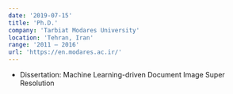 ```yaml
---
date: '2019-07-15'
title: 'Ph.D.'
company: 'Tarbiat Modares University'
location: 'Tehran, Iran'
range: '2011 – 2016'
url: 'https://en.modares.ac.ir/'
---
```


- Dissertation: Machine Learning-driven Document Image Super Resolution
